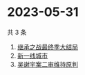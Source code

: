 # 2023-05-31

共 3 条

<!-- BEGIN ZHIHUSEARCH -->
<!-- 最后更新时间 Wed May 31 2023 11:13:14 GMT+0800 (China Standard Time) -->
1. [继承之战最终季大结局](https://www.zhihu.com/search?q=继承之战最终季大结局)
1. [新一线城市](https://www.zhihu.com/search?q=新一线城市)
1. [吴谢宇案二审维持原判](https://www.zhihu.com/search?q=吴谢宇案二审维持原判)
<!-- END ZHIHUSEARCH -->
